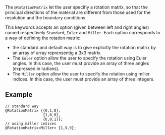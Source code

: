 The `@RotationMatrix` let the user specifiy a rotation matrix, so that
the principal directions of the material are different from those used
for the resolution and the boundary conditions.

This keywords accepts an option (given between left and right angles)
named respectively `Standard`, `Euler` and `Miller`. Each option
corresponds to a way of defining the rotation matrix:

- the standard and default way is to give explicitly the rotation
  matrix by an array of array reprensentig a 3x3 matrix.
- The `Euler` option allow the user to specify the rotation using
  Euler angles. In this case,  the user must provide an array of
  three angles (expressed in radians).
- The `Miller` option allow the user to specify the rotation using
  miller indices. In this case, the user must provide an array of
  three integers.

## Example

~~~~ {.cpp}
// standard way
@RotationMatrix {{0,1,0},
                 {1,0,0},
                 {0,0,1}};
// using miller indices
@RotationMatrix<Miller> {1,5,9};
~~~~~~~~
